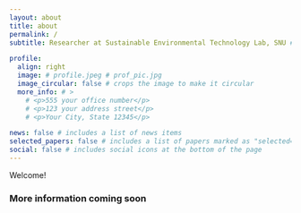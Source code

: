 ```yaml
---
layout: about
title: about
permalink: /
subtitle: Researcher at Sustainable Environmental Technology Lab, SNU # <a href='#'>Affiliations</a>. Address. Contacts. Moto. Etc.

profile:
  align: right
  image: # profile.jpeg # prof_pic.jpg
  image_circular: false # crops the image to make it circular
  more_info: # >
    # <p>555 your office number</p>
    # <p>123 your address street</p>
    # <p>Your City, State 12345</p>

news: false # includes a list of news items
selected_papers: false # includes a list of papers marked as "selected={true}"
social: false # includes social icons at the bottom of the page
---
```


Welcome! 

<!-- I received M.S. in Civil and Environmental Engineering and B.S. in Chemistry from Seoul National University. -->

<h3> More information coming soon </h3>

<div style="height: 4rem"></div>